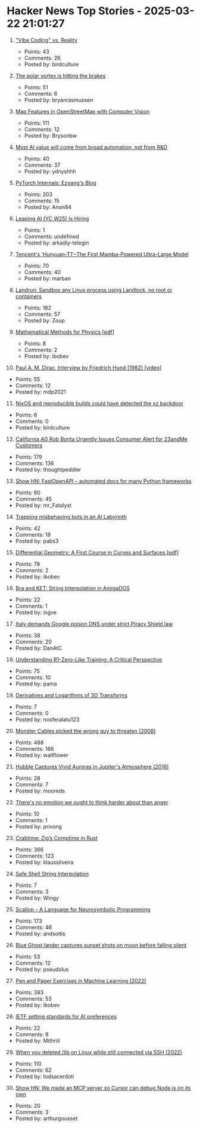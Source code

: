 # Hacker News Top Stories - 2025-03-22 21:01:27

1. ["Vibe Coding" vs. Reality](https://cendyne.dev/posts/2025-03-19-vibe-coding-vs-reality.html)
   - Points: 43
   - Comments: 26
   - Posted by: birdculture

2. [The polar vortex is hitting the brakes](https://www.climate.gov/news-features/blogs/polar-vortex/polar-vortex-hitting-brakes)
   - Points: 51
   - Comments: 6
   - Posted by: bryanrasmussen

3. [Map Features in OpenStreetMap with Computer Vision](https://blog.mozilla.ai/map-features-in-openstreetmap-with-computer-vision/)
   - Points: 111
   - Comments: 12
   - Posted by: Brysonbw

4. [Most AI value will come from broad automation, not from R&D](https://epoch.ai/gradient-updates/most-ai-value-will-come-from-broad-automation-not-from-r-d)
   - Points: 40
   - Comments: 37
   - Posted by: ydnyshhh

5. [PyTorch Internals: Ezyang's Blog](https://blog.ezyang.com/2019/05/pytorch-internals/)
   - Points: 203
   - Comments: 15
   - Posted by: Anon84

6. [Leaping AI (YC W25) Is Hiring](https://www.ycombinator.com/companies/leaping-ai/jobs/BpsfpvY-founding-full-stack-engineer)
   - Points: 1
   - Comments: undefined
   - Posted by: arkadiy-telegin

7. [Tencent's 'Hunyuan-T1'–The First Mamba-Powered Ultra-Large Model](https://llm.hunyuan.tencent.com/#/blog/hy-t1?lang=en)
   - Points: 70
   - Comments: 40
   - Posted by: marban

8. [Landrun: Sandbox any Linux process using Landlock, no root or containers](https://github.com/Zouuup/landrun)
   - Points: 182
   - Comments: 57
   - Posted by: Zoup

9. [Mathematical Methods for Physics [pdf]](https://www.ma.imperial.ac.uk/~dturaev/Mathematical_Methods2021.pdf)
   - Points: 8
   - Comments: 2
   - Posted by: ibobev

10. [Paul A. M. Dirac, Interview by Friedrich Hund (1982) [video]](https://www.youtube.com/watch?v=xJzrU38pGWc)
   - Points: 55
   - Comments: 12
   - Posted by: mdp2021

11. [NixOS and reproducible builds could have detected the xz backdoor](https://luj.fr/blog/how-nixos-could-have-detected-xz.html)
   - Points: 6
   - Comments: 0
   - Posted by: birdculture

12. [California AG Rob Bonta Urgently Issues Consumer Alert for 23andMe Customers](https://oag.ca.gov/news/press-releases/attorney-general-bonta-urgently-issues-consumer-alert-23andme-customers)
   - Points: 179
   - Comments: 136
   - Posted by: thoughtpeddler

13. [Show HN: FastOpenAPI – automated docs for many Python frameworks](https://github.com/mr-fatalyst/fastopenapi)
   - Points: 90
   - Comments: 45
   - Posted by: mr_Fatalyst

14. [Trapping misbehaving bots in an AI Labyrinth](https://blog.cloudflare.com/ai-labyrinth/)
   - Points: 42
   - Comments: 18
   - Posted by: pabs3

15. [Differential Geometry: A First Course in Curves and Surfaces [pdf]](https://math.franklin.uga.edu/sites/default/files/users/user317/ShifrinDiffGeo.pdf)
   - Points: 78
   - Comments: 2
   - Posted by: ibobev

16. [Bra and KET: String Interpolation in AmigaDOS](https://www.datagubbe.se/braket/)
   - Points: 22
   - Comments: 1
   - Posted by: ingve

17. [Italy demands Google poison DNS under strict Piracy Shield law](https://arstechnica.com/gadgets/2025/03/italian-court-orders-google-to-block-iptv-pirate-sites-at-dns-level/)
   - Points: 38
   - Comments: 20
   - Posted by: DanAtC

18. [Understanding R1-Zero-Like Training: A Critical Perspective](https://github.com/sail-sg/understand-r1-zero)
   - Points: 75
   - Comments: 10
   - Posted by: pama

19. [Derivatives and Logarithms of 3D Transforms](https://nosferalatu.com/./DerivativesLogarithmsTransforms.html)
   - Points: 7
   - Comments: 0
   - Posted by: nosferalatu123

20. [Monster Cables picked the wrong guy to threaten (2008)](https://www.oncontracts.com/monster-cables-picked-the-wrong-guy-to-threaten/)
   - Points: 488
   - Comments: 166
   - Posted by: wallflower

21. [Hubble Captures Vivid Auroras in Jupiter's Atmosphere (2016)](https://science.nasa.gov/missions/hubble/hubble-captures-vivid-auroras-in-jupiters-atmosphere/)
   - Points: 28
   - Comments: 7
   - Posted by: mooreds

22. [There's no emotion we ought to think harder about than anger](https://aeon.co/essays/there-s-no-emotion-we-ought-to-think-harder-about-than-anger)
   - Points: 10
   - Comments: 1
   - Posted by: privong

23. [Crabtime: Zig’s Comptime in Rust](https://crates.io/crates/crabtime)
   - Points: 366
   - Comments: 123
   - Posted by: klaussilveira

24. [Safe Shell String Interpolation](https://samwing.dev/posts/zJonlrXabVoc)
   - Points: 7
   - Comments: 3
   - Posted by: Wingy

25. [Scallop – A Language for Neurosymbolic Programming](https://www.scallop-lang.org/)
   - Points: 173
   - Comments: 46
   - Posted by: andsoitis

26. [Blue Ghost lander captures sunset shots on moon before falling silent](https://phys.org/news/2025-03-blue-ghost-lander-captures-stunning.html)
   - Points: 53
   - Comments: 12
   - Posted by: pseudolus

27. [Pen and Paper Exercises in Machine Learning (2022)](https://arxiv.org/abs/2206.13446)
   - Points: 383
   - Comments: 53
   - Posted by: ibobev

28. [IETF setting standards for AI preferences](https://www.ietf.org/blog/aipref-wg/)
   - Points: 22
   - Comments: 8
   - Posted by: Mithriil

29. [When you deleted /lib on Linux while still connected via SSH (2022)](https://tinyhack.com/2022/09/16/when-you-deleted-lib-on-linux-while-still-connected-via-ssh/)
   - Points: 110
   - Comments: 62
   - Posted by: todsacerdoti

30. [Show HN: We made an MCP server so Cursor can debug Node.js on its own](https://www.npmjs.com/package/@hyperdrive-eng/mcp-nodejs-debugger)
   - Points: 20
   - Comments: 3
   - Posted by: arthurgousset

